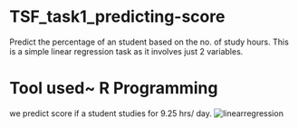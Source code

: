 
# TSF_task1_predicting-score
Predict the percentage of an student based on the no. of study hours.  This is a simple linear regression task as it involves just 2 variables.
# Tool used~ R Programming
we predict score if a student studies for 9.25 hrs/ day.
![linearregression](https://user-images.githubusercontent.com/70443251/113498472-ccad3300-952a-11eb-8c5b-3543e8fa192a.jpg)
